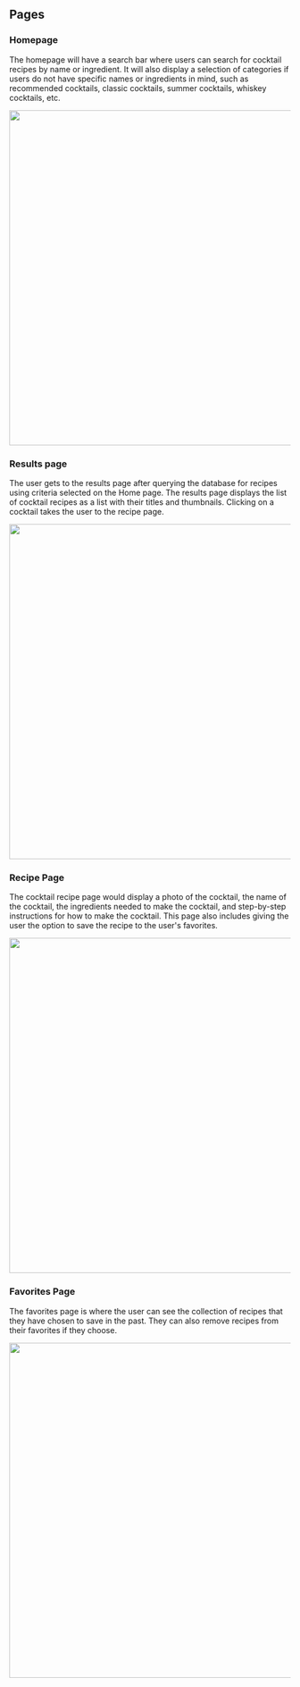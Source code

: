 ## Pages

### Homepage

The homepage will have a search bar where users can search for cocktail recipes by name or ingredient. It will also display a selection of categories if users do not have specific names or ingredients in mind, such as recommended cocktails,  classic cocktails, summer cocktails, whiskey cocktails, etc.

<img src="https://user-images.githubusercontent.com/55363120/224604619-c03694b4-9a90-4240-a284-cae1dbcdd5a3.jpg" width="600px">

### Results page

The user gets to the results page after querying the database for recipes using criteria selected on the Home page. The results page displays the list of cocktail recipes as a list with their titles and thumbnails. Clicking on a cocktail takes the user to the recipe page.

<img src="https://user-images.githubusercontent.com/55363120/224604849-c7ffc1a0-7eae-4307-8121-d38715e917cd.jpg" width="600px">

### Recipe Page

The cocktail recipe page would display a photo of the cocktail, the name of the cocktail, the ingredients needed to make the cocktail, and step-by-step instructions for how to make the cocktail. This page also includes giving the user the option to save the recipe to the user's favorites.

<img src="https://user-images.githubusercontent.com/55363120/224605756-42256c60-1af9-4482-85be-3c27218761a3.jpg" width="600px">

### Favorites Page

The favorites page is where the user can see the collection of recipes that they have chosen to save in the past. They can also remove recipes from their favorites if they choose.

<img src="https://user-images.githubusercontent.com/55363120/224605904-c6f801cf-6008-4c3d-8c59-c938f868048b.jpg" width="600px">
